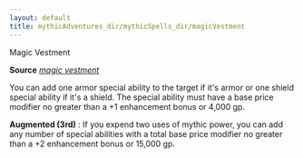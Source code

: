```yaml
---
layout: default
title: mythicAdventures_dir/mythicSpells_dir/magicVestment
---
```

Magic Vestment

**Source** [_magic vestment_](spells_dir/magicVestment#_magic-vestment)

You can add one armor special ability to the target if it's armor or one shield special ability if it's a shield. The special ability must have a base price modifier no greater than a +1 enhancement bonus or 4,000 gp.

**Augmented (3rd)** : If you expend two uses of mythic power, you can add any number of special abilities with a total base price modifier no greater than a +2 enhancement bonus or 15,000 gp.

